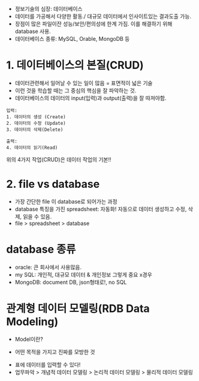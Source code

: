 + 정보기술의 심장: 데이터베이스
+ 데이터를 가공해서 다양한 활동./ 대규모 데이터에서 인사이트있는 결과도출 가능.
+ 장점이 많은 파일이잔 성능/보안/편의성에 한계 가짐. 이를 해결하기 위해 database 사용.
+ 데이터베이스 종류: MySQL, Orable, MongoDB 등



# 1. 데이터베이스의 본질(CRUD)
+ 데이터관련해서 일어날 수 있는 일이 많음 = 표면적이 넓은 기술
+ 이런 것을 학습할 때는 그 중심의 핵심을 잘 파악하는 것.
+ 데이터베이스의 데이터의 input(입력)과 output(출력)을 잘 따져야함.

```
입력: 
1. 데이터의 생성 (Create)
2. 데이터의 수정 (Update)
3. 데이터의 삭제(Delete)
```
```
출력:
4. 데이터의 읽기(Read)
```
위의 4가지 작업(CRUD)은 데이터 작업의 기본!!

# 2. file vs database
+ 가장 간단한 file 이 database로 되어가는 과정
+ database 특징을 가진 spreadsheet: 자동화! 자동으로 데이터 생성하고 수정, 삭제, 읽을 수 있음.
+ file > spreadsheet > database

# database 종류
+ oracle: 큰 회사에서 사용많음.
+ my SQL:  개인적, 대규모 데이터 & 개인정보 그렇게 중요 x경우
+ MongoDB: document DB, json형태로!, no SQL


# 관계형 데이터 모델링(RDB Data Modeling)
+ Model이란?
- 어떤 목적을 가지고 진짜를 모방한 것
+ 표에 데이터를 입력할 수 있다!
+ 업무파악 > 개념적 데이터 모델링 > 논리적 데이터 모델링 > 물리적 데이터 모델링
